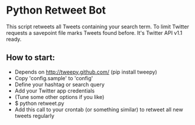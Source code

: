 Python Retweet Bot
==================

This script retweets all Tweets containing your search term. To limit Twitter requests a savepoint file marks Tweets found before. It's Twitter API v1.1 ready.

How to start:
-------------
* Depends on http://tweepy.github.com/ (pip install tweepy)
* Copy 'config.sample' to 'config'
* Define your hashtag or search query
* Add your Twitter app credentials
* (Tune some other options if you like)
* $ python retweet.py
* Add this call to your crontab (or something similar) to retweet all new tweets regularly
